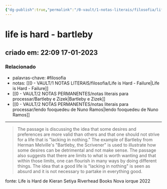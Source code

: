 ```yaml
---
{"dg-publish":true,"permalink":"/0-vault/1-notas-literais/filosofia/life-is-hard-bartleby/","tags":["filosofia"],"dgHomeLink":true,"dgShowLocalGraph":true,"dgShowFileTree":true,"noteIcon":""}
---
```


# life is hard - bartleby
## criado em: 22:09 17-01-2023

### Relacionado
- palavras-chave: #filosofia 
- notas: [[0 - VAULT/1 NOTAS LITERAIS/filosofia/Life is Hard - Failure\|Life is Hard - Failure]]
- [[0 - VAULT/2 NOTAS PERMANENTES/notas literais para processar/Bartleby e Zizek\|Bartleby e Zizek]]
- [[0 - VAULT/2 NOTAS PERMANENTES/notas literais para processar/lendo fooquedeu de Nuno Ramos\|lendo fooquedeu de Nuno Ramos]]
---
>The passage is discussing the idea that some desires and preferences are more valid than others and that one should not strive for a life that is "lacking in nothing." The example of Bartleby from Herman Melville's "Bartleby, the Scrivener" is used to illustrate how some desires can be detrimental and not make sense. The passage also suggests that there are limits to what is worth wanting and that within those limits, one can flourish in many ways by doing different things. The idea that a good life is "lacking in nothing" is seen as absurd and it is not necessary to partake in everything good.

fonte: 
Life is Hard de Kieran Setiya
Riverhead Books
Nova iorque 2022


